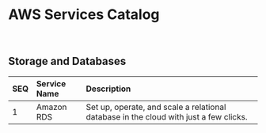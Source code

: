# AWS Services Catalog 

<br>


## Storage and Databases

 | SEQ  | Service Name     | Description | 
 | :-   | :----            | :---           | 
 | 1    |  Amazon RDS      |  Set up, operate, and scale a relational database in the cloud with just a few clicks.   | 
